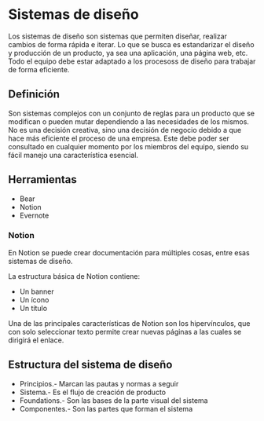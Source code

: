 # Sistemas de diseño

Los sistemas de diseño son sistemas que permiten diseñar, realizar cambios de forma rápida e iterar. Lo que se busca es estandarizar el diseño y producción de un producto, ya sea una aplicación, una página web, etc. Todo el equipo debe estar adaptado a los procesoss de diseño para trabajar de forma eficiente.

## Definición

Son sistemas complejos con un conjunto de reglas para un producto que se modifican o pueden mutar dependiendo a las necesidades de los mismos. No es una decisión creativa, sino una decisión de negocio debido a que hace más eficiente el proceso de una empresa. Este debe poder ser consultado en cualquier momento por los miembros del equipo, siendo su fácil manejo una característica esencial.

## Herramientas

- Bear
- Notion
- Evernote

### Notion

En Notion se puede crear documentación para múltiples cosas, entre esas sistemas de diseño.

La estructura básica de Notion contiene:

- Un banner
- Un ícono
- Un título

Una de las principales características de Notion son los hipervínculos, que con solo seleccionar texto permite crear nuevas páginas a las cuales se dirigirá el enlace.

## Estructura del sistema de diseño

- Principios.- Marcan las pautas y normas a seguir
- Sistema.- Es el flujo de creación de producto
- Foundations.- Son las bases de la parte visual del sistema
- Componentes.- Son las partes que forman el sistema
